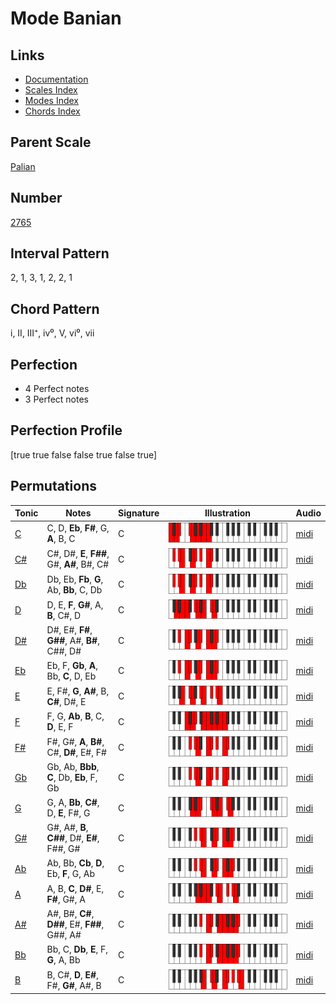 # Mode Banian

## Links

- [Documentation](index.md)
- [Scales Index](Scales.md)
- [Modes Index](Modes.md)
- [Chords Index](Chords.md)

## Parent Scale

[Palian](ScalePalian.md)

## Number

[2765](https://ianring.com/musictheory/scales/2765)

## Interval Pattern

2, 1, 3, 1, 2, 2, 1

## Chord Pattern

i, II, III⁺, iv⁰, V, vi⁰, vii

## Perfection

- 4 Perfect notes
- 3 Perfect notes

## Perfection Profile

[true true false false true false true]

## Permutations

| Tonic | Notes | Signature | Illustration | Audio |
|-------|-------|-----------|--------------|-------|
| [C](ModeCNaturalBanian.md) | C, D, **Eb**, **F#**, G, **A**, B, C | C | ![CNaturalBanian](ModeCNaturalBanian.png) | [midi](https://github.com/edipermadi/music/blob/main/docs/ModeCNaturalBanian.mid?raw=true) |
| [C#](ModeCSharpBanian.md) | C#, D#, **E**, **F##**, G#, **A#**, B#, C# | C | ![CSharpBanian](ModeCSharpBanian.png) | [midi](https://github.com/edipermadi/music/blob/main/docs/ModeCSharpBanian.mid?raw=true) |
| [Db](ModeDFlatBanian.md) | Db, Eb, **Fb**, **G**, Ab, **Bb**, C, Db | C | ![DFlatBanian](ModeDFlatBanian.png) | [midi](https://github.com/edipermadi/music/blob/main/docs/ModeDFlatBanian.mid?raw=true) |
| [D](ModeDNaturalBanian.md) | D, E, **F**, **G#**, A, **B**, C#, D | C | ![DNaturalBanian](ModeDNaturalBanian.png) | [midi](https://github.com/edipermadi/music/blob/main/docs/ModeDNaturalBanian.mid?raw=true) |
| [D#](ModeDSharpBanian.md) | D#, E#, **F#**, **G##**, A#, **B#**, C##, D# | C | ![DSharpBanian](ModeDSharpBanian.png) | [midi](https://github.com/edipermadi/music/blob/main/docs/ModeDSharpBanian.mid?raw=true) |
| [Eb](ModeEFlatBanian.md) | Eb, F, **Gb**, **A**, Bb, **C**, D, Eb | C | ![EFlatBanian](ModeEFlatBanian.png) | [midi](https://github.com/edipermadi/music/blob/main/docs/ModeEFlatBanian.mid?raw=true) |
| [E](ModeENaturalBanian.md) | E, F#, **G**, **A#**, B, **C#**, D#, E | C | ![ENaturalBanian](ModeENaturalBanian.png) | [midi](https://github.com/edipermadi/music/blob/main/docs/ModeENaturalBanian.mid?raw=true) |
| [F](ModeFNaturalBanian.md) | F, G, **Ab**, **B**, C, **D**, E, F | C | ![FNaturalBanian](ModeFNaturalBanian.png) | [midi](https://github.com/edipermadi/music/blob/main/docs/ModeFNaturalBanian.mid?raw=true) |
| [F#](ModeFSharpBanian.md) | F#, G#, **A**, **B#**, C#, **D#**, E#, F# | C | ![FSharpBanian](ModeFSharpBanian.png) | [midi](https://github.com/edipermadi/music/blob/main/docs/ModeFSharpBanian.mid?raw=true) |
| [Gb](ModeGFlatBanian.md) | Gb, Ab, **Bbb**, **C**, Db, **Eb**, F, Gb | C | ![GFlatBanian](ModeGFlatBanian.png) | [midi](https://github.com/edipermadi/music/blob/main/docs/ModeGFlatBanian.mid?raw=true) |
| [G](ModeGNaturalBanian.md) | G, A, **Bb**, **C#**, D, **E**, F#, G | C | ![GNaturalBanian](ModeGNaturalBanian.png) | [midi](https://github.com/edipermadi/music/blob/main/docs/ModeGNaturalBanian.mid?raw=true) |
| [G#](ModeGSharpBanian.md) | G#, A#, **B**, **C##**, D#, **E#**, F##, G# | C | ![GSharpBanian](ModeGSharpBanian.png) | [midi](https://github.com/edipermadi/music/blob/main/docs/ModeGSharpBanian.mid?raw=true) |
| [Ab](ModeAFlatBanian.md) | Ab, Bb, **Cb**, **D**, Eb, **F**, G, Ab | C | ![AFlatBanian](ModeAFlatBanian.png) | [midi](https://github.com/edipermadi/music/blob/main/docs/ModeAFlatBanian.mid?raw=true) |
| [A](ModeANaturalBanian.md) | A, B, **C**, **D#**, E, **F#**, G#, A | C | ![ANaturalBanian](ModeANaturalBanian.png) | [midi](https://github.com/edipermadi/music/blob/main/docs/ModeANaturalBanian.mid?raw=true) |
| [A#](ModeASharpBanian.md) | A#, B#, **C#**, **D##**, E#, **F##**, G##, A# | C | ![ASharpBanian](ModeASharpBanian.png) | [midi](https://github.com/edipermadi/music/blob/main/docs/ModeASharpBanian.mid?raw=true) |
| [Bb](ModeBFlatBanian.md) | Bb, C, **Db**, **E**, F, **G**, A, Bb | C | ![BFlatBanian](ModeBFlatBanian.png) | [midi](https://github.com/edipermadi/music/blob/main/docs/ModeBFlatBanian.mid?raw=true) |
| [B](ModeBNaturalBanian.md) | B, C#, **D**, **E#**, F#, **G#**, A#, B | C | ![BNaturalBanian](ModeBNaturalBanian.png) | [midi](https://github.com/edipermadi/music/blob/main/docs/ModeBNaturalBanian.mid?raw=true) |
